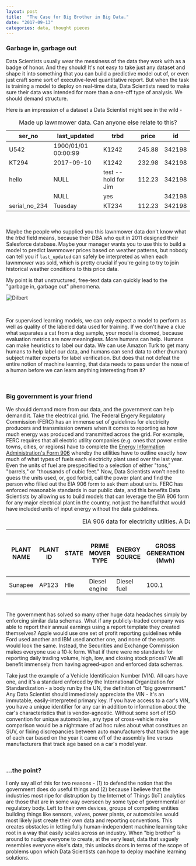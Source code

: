 ```yaml
---
layout: post
title:  "The Case for Big Brother in Big Data."
date: "2017-09-13"
categories: data, thought pieces
---
```


### Garbage in, garbage out

Data Scientists usually wear the messiness of the data they work with as a badge of honor. And they should! It's not easy to take just any dataset and shape it into something that you can build a predictive model out of, or even just craft some sort of executive-level quantitative report. But when the task is training a model to deploy on real-time data, Data Scientists need to make sure their data was intended for more than a one-off type of analysis. We should demand structure.

Here is an impression of a dataset a Data Scientist might see in the wild -

<table>
  <caption>Made up lawnmower data. Can anyone else relate to this?</caption>
  <thead>
    <tr>
      <th>ser_no</th>
      <th>last_updated</th>
      <th>trbd</th>
      <th>price</th>
      <th>id</th>
    </tr>
  </thead>
  <tbody>
    <tr>
      <td>U542</td>
      <td>1900/01/01 00:00:99</td>
      <td>K1242</td>
      <td>245.88</td>
      <td>342198</td>
    </tr>
    <tr>
      <td>KT294</td>
      <td>2017-09-10</td>
      <td>K1242</td>
      <td>232.98</td>
      <td>342198</td>
    </tr>
    <tr>
      <td>hello</td>
      <td>NULL</td>
      <td>test -- hold for Jim</td>
      <td>112.23</td>
      <td>342198</td>
    </tr>
    <tr>
      <td></td>
      <td>NULL</td>
      <td>yes</td>
      <td></td>
      <td>342198</td>
    </tr>
    <tr>
      <td>serial_no_234</td>
      <td>Tuesday</td>
      <td>KT234</td>
      <td>112.23</td>
      <td>342198</td>
    </tr>
  </tbody>
</table>

<br>

Maybe the people who supplied you this lawnmower data don't know what the *trbd* field means, because their DBA who quit in 2011 designed their Salesforce database. Maybe your manager wants you to use this to build a model to predict lawnmower prices based on weather patterns, but nobody can tell you if `last_updated` can safely be interpreted as when each lawnmower was sold, which is pretty crucial if you're going to try to join historical weather conditions to this price data.

My point is that unstructured, free-text data can quickly lead to the "garbage in, garbage out" phenomena.

![Dilbert](http://alison.dbsdataprojects.com/wp-content/uploads/sites/82/2016/04/cartoon-metadata.png)	

<br>

For supervised learning models, we can only expect a model to perform as well as quality of the labeled data used for training. If we don't have a clue what separates a cat from a dog sample, your model is doomed, because evaluation metrics are now meaningless. More humans can help. Humans can make heuristics to label our data. We can use Amazon Turk to get many humans to help label our data, and humans can send data to other (human) subject matter experts for label verification. But does that not defeat the entire notion of machine learning, that data needs to pass under the nose of a human before we can learn anything interesting from it?

<br>

### Big government is your friend

We should demand more from our data, and the government can help demand it. Take the electrical grid. The Federal Engery Regulatory Commission (FERC) has an immense set of guidelines for electricity producers and transmission owners when it comes to reporting as how much energy was produced and transmitted across the grid. For example, FERC requires that all electric utility companies (e.g. ones that power entire towns, cities, or regions) have to complete the [Energy Information Administration's Form 906](https://www.eia.gov/electricity/2008forms/906-923crosswalk.xls) whereby the utilities have to outline exactly how much of what types of fuels each electricity plant used over the last year. Even the units of fuel are prespecified to a selection of either "tons," "barrels," or "thousands of cubic feet." Now, Data Scientists won't need to guess the units used, or, god forbid, call the power plant and find the person who filled out the EIA 906 form to ask them about units. FERC has enforced reasonable standards in our public data, and this benefits Data Scientists by allowing us to build models that can leverage the EIA 906 form for any major electrical plant in the country, not just the handful that would have included units of input energy without the data guidelines.

<table>
  <caption>EIA 906 data for electricity utilties. A Data Scientist's dream.</caption>
  <thead>
    <tr>
      <th>PLANT NAME</th>
      <th>PLANT ID</th>
      <th>STATE</th>
      <th>PRIME MOVER TYPE</th>
      <th>ENERGY SOURCE</th>
      <th>GROSS GENERATION (Mwh)</th>
      <th>NET GENERATION (Mwh)</th>
      <th>UNITS (Tons, Barrels, or 1000s tons)</th>
      <th>STOCKS AT END OF PERIOD</th>
      <th>HEAT CONTENT PER UNIT OF FUEL (Million Btu)</th>
    </tr>
  </thead>
  <tbody>
    <tr>
      <td>Sunapee</td>
      <td>AP123</td>
      <td>HIe</td>
      <td>Diesel engine</td>
      <td>Diesel fuel</td>
      <td>100.1</td>
      <td>12.5</td>
      <td>Barrels</td>
      <td>34.1</td>
      <td>6832.22</td>
    </tr>
  </tbody>
</table>

<br>

The government has solved so many other huge data headaches simply by enforcing similar data schemas. What if any publicly-traded company was able to report their annual earnings using a report template they created themselves? Apple would use one set of profit reporting guidelines while Ford used another and IBM used another one, and none of the reports would look the same. Instead, the Securities and Exchange Commission makes everyone use a 10-k form. What if there were no standards for reporting daily trading volume, high, low, and closing stock prices? We all benefit immensely from having agreed-upon and enforced data schemas.

Take just the example of a Vehicle Identificaion Number (VIN). All cars have one, and it's a standard enforced by the International Organization for Standardization - a body run by the UN, the definition of "big government." Any Data Scientist should immediately appreciate the VIN - it's an immutable, easily-interpreted primary key. If you have access to a car's VIN, you have a unique identifier for any car in addition to information about the car's characteristics that is vendor-agnostic. Without some sort of ISO convention for unique automobiles, any type of cross-vehicle make comparison would be a nightmare of ad hoc rules about what constitues an SUV, or fixing discrepancies between auto manufacturers that track the age of each car based on the year it came off of the assembly line versus manufacturers that track age based on a car's model year.

<br>

### ...the point?

I only say all of this for two reasons - (1) to defend the notion that the government does do useful things and (2) because I believe that the industries most ripe for distruption by the Internet of Things (IoT) analytics are those that are in some way overseen by some type of governmental or regulatory body. Left to their own devices, groups of competing entities building things like sensors, valves, power plants, or automobiles would most likely just create their own data and reporting conventions. This creates obstacles in letting fully human-independent machine learning take root in a way that easily scales across an industry. When "big brother" is around to nudge everyone to create, at the very least, data that vaguely resembles everyone else's data, this unlocks doors in terms of the scope of problems upon which Data Scientists can hope to deploy machine learning solutions.









